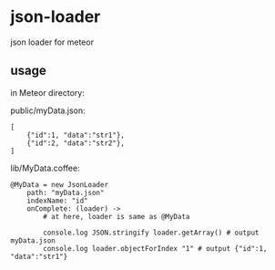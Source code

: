 json-loader
===========

json loader for meteor

## usage

in Meteor directory:

public/myData.json:

	[
		{"id":1, "data":"str1"},
		{"id":2, "data":"str2"},
	]

lib/MyData.coffee:

	@MyData = new JsonLoader
		path: "myData.json"
		indexName: "id"
		onComplete: (loader) ->
			# at here, loader is same as @MyData
			
			console.log JSON.stringify loader.getArray() # output myData.json
			console.log loader.objectForIndex "1" # output {"id":1, "data":"str1"}
